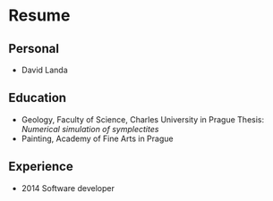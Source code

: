 # Resume

## Personal

- David Landa

## Education

- Geology, Faculty of Science, Charles University in Prague
  Thesis: _Numerical simulation of symplectites_
- Painting, Academy of Fine Arts in Prague

## Experience

- 2014 Software developer

<!-- <footer>&copy; 2023 David Landa<footer> -->
